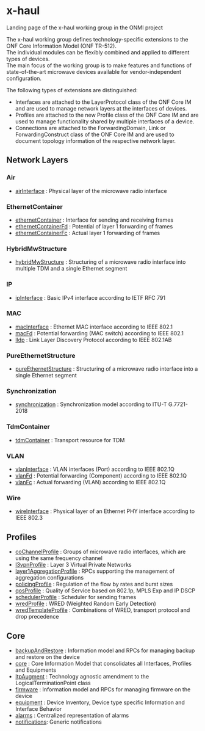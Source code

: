 # x-haul
Landing page of the x-haul working group in the ONMI project

The x-haul working group defines technology-specific extensions to the ONF Core Information Model (ONF TR-512).  
The individual modules can be flexibly combined and applied to different types of devices.  
The main focus of the working group is to make features and functions of state-of-the-art microwave devices available for vendor-independent configuration.  

The following types of extensions are distinguished:
- Interfaces are attached to the LayerProtocol class of the ONF Core IM and are used to manage network layers at the interfaces of devices.
- Profiles are attached to the new Profile class of the ONF Core IM and are used to manage functionality shared by multiple interfaces of a device.
- Connections are attached to the ForwardingDomain, Link or ForwardingConstruct class of the ONF Core IM and are used to document topology information of the respective network layer.

## Network Layers

### Air
- [airInterface](https://github.com/openBackhaul/airInterface) : Physical layer of the microwave radio interface

### EthernetContainer
- [ethernetContainer](https://github.com/openBackhaul/ethernetContainer) : Interface for sending and receiving frames
- [ethernetContainerFd](https://github.com/openBackhaul/ethernetContainerFd) : Potential of layer 1 forwarding of frames
- [ethernetContainerFc](https://github.com/openBackhaul/ethernetContainerFc) : Actual layer 1 forwarding of frames

### HybridMwStructure
- [hybridMwStructure](https://github.com/openBackhaul/hybridMwStructure) : Structuring of a microwave radio interface into multiple TDM and a single Ethernet segment

### IP
- [ipInterface](https://github.com/openBackhaul/ipInterface) : Basic IPv4 interface according to IETF RFC 791

### MAC
- [macInterface](https://github.com/openBackhaul/macInterface) : Ethernet MAC interface according to IEEE 802.1
- [macFd](https://github.com/openBackhaul/macFd) : Potential forwarding (MAC switch) according to IEEE 802.1
- [lldp](https://github.com/openBackhaul/lldp) : Link Layer Discovery Protocol according to IEEE 802.1AB

### PureEthernetStructure
- [pureEthernetStructure](https://github.com/openBackhaul/pureEthernetStructure) : Structuring of a microwave radio interface into a single Ethernet segment

### Synchronization
- [synchronization](https://github.com/openBackhaul/synchronization) : Synchronization model according to ITU-T G.7721-2018

### TdmContainer
- [tdmContainer](https://github.com/openBackhaul/tdmContainer) : Transport resource for TDM

### VLAN
- [vlanInterface](https://github.com/openBackhaul/vlanInterface) : VLAN interfaces (Port) according to IEEE 802.1Q
- [vlanFd](https://github.com/openBackhaul/vlanFd) : Potential forwarding (Component) according to IEEE 802.1Q
- [vlanFc](https://github.com/openBackhaul/vlanFc) : Actual forwarding (VLAN) according to IEEE 802.1Q

### Wire
- [wireInterface](https://github.com/openBackhaul/wireInterface) : Physical layer of an Ethernet PHY interface according to IEEE 802.3

## Profiles
- [coChannelProfile](https://github.com/openBackhaul/coChannelProfile) : Groups of microwave radio interfaces, which are using the same frequency channel
- [l3vpnProfile](https://github.com/openBackhaul/l3vpnProfile) : Layer 3 Virtual Private Networks
- [layer1AggregationProfile](https://github.com/openBackhaul//layer1AggregationProfile) : RPCs supporting the management of aggregation configurations  
- [policingProfile](https://github.com/openBackhaul/policingProfile) : Regulation of the flow by rates and burst sizes
- [qosProfile](https://github.com/openBackhaul/qosProfile) : Quality of Service based on 802.1p, MPLS Exp and IP DSCP
- [schedulerProfile](https://github.com/openBackhaul/schedulerProfile) : Scheduler for sending frames
- [wredProfile](https://github.com/openBackhaul/wredProfile) : WRED (Weighted Random Early Detection)
- [wredTemplateProfile](https://github.com/openBackhaul/wredTemplateProfile) : Combinations of WRED, transport protocol and drop precedence

## Core
- [backupAndRestore](https://github.com/openBackhaul/backupAndRestore) : Information model and RPCs for managing backup and restore on the device
- [core](https://github.com/openBackhaul/core) : Core Information Model that consolidates all Interfaces, Profiles and Equipments
- [ltpAugment](https://github.com/openBackhaul/ltpAugment) : Technology agnostic amendment to the LogicalTerminationPoint class
- [firmware](https://github.com/openBackhaul/firmware) : Information model and RPCs for managing firmware on the device
- [equipment](https://github.com/openBackhaul/equipment) : Device Inventory, Device type specific Information and Interface Behavior
- [alarms](https://github.com/openBackhaul/alarms) : Centralized representation of alarms
- [notifications](https://github.com/openBackhaul/notifications): Generic notifications
